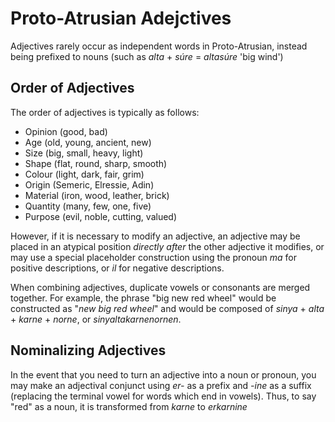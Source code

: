 # Proto-Atrusian Adejctives

Adjectives rarely occur as independent words in Proto-Atrusian, instead being prefixed to nouns (such as _alta_ + _súre_ = _altasúre_ 'big wind')

## Order of Adjectives

The order of adjectives is typically as follows:

+ Opinion (good, bad)
+ Age (old, young, ancient, new)
+ Size (big, small, heavy, light)
+ Shape (flat, round, sharp, smooth)
+ Colour (light, dark, fair, grim)
+ Origin (Semeric, Elressie, Adin)
+ Material (iron, wood, leather, brick)
+ Quantity (many, few, one, five)
+ Purpose (evil, noble, cutting, valued)

However, if it is necessary to modify an adjective, an adjective may be placed in an atypical position _directly after_ the other adjective it modifies, or may use a special placeholder construction using the pronoun _ma_ for positive descriptions, or _il_ for negative descriptions.

When combining adjectives, duplicate vowels or consonants are merged together. For example, the phrase "big new red wheel" would be constructed as "_new big red wheel_" and would be composed of _sinya_ + _alta_ + _karne_ + _norne_, or _sinyaltakarnenornen_.

## Nominalizing Adjectives

In the event that you need to turn an adjective into a noun or pronoun, you may make an adjectival conjunct using _er-_ as a prefix and _-ine_ as a suffix (replacing the terminal vowel for words which end in vowels). Thus, to say "red" as a noun, it is transformed from _karne_ to _erkarnine_